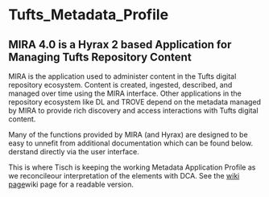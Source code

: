 # Tufts_Metadata_Profile
## MIRA 4.0 is a Hyrax 2 based Application for Managing Tufts Repository Content

MIRA is the application used to administer content in the Tufts digital repository ecosystem. Content is created, ingested, described, and managed over time using the MIRA interface. Other applications in the repository ecosystem like DL and TROVE depend on the metadata managed by MIRA to provide rich discovery and access interactions with Tufts digital content.

Many of the functions provided by MIRA (and Hyrax) are designed to be easy to unnefit from additional documentation which can be found below.
derstand directly via the user interface. 

This is where Tisch is keeping the working Metadata Application Profile as we reconcileour interpretation of the elements with DCA.  See the [wiki page](https://github.com/Alexandermay/Tufts_Metadata_Profile/wiki)wiki page for a readable version.  
